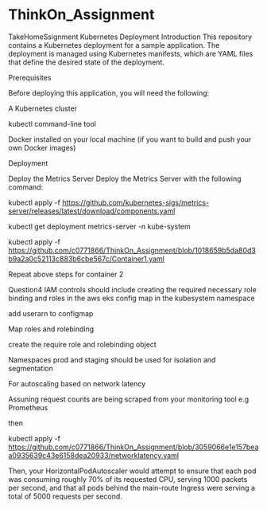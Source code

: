 # ThinkOn_Assignment
TakeHomeSsignment
Kubernetes Deployment
Introduction
This repository contains a Kubernetes deployment for a sample application. The deployment is managed using Kubernetes manifests, which are YAML files that define the desired state of the deployment.

Prerequisites

Before deploying this application, you will need the following:

A Kubernetes cluster

kubectl command-line tool

Docker installed on your local machine (if you want to build and push your own Docker images)


Deployment

Deploy the Metrics Server
Deploy the Metrics Server with the following command:

kubectl apply -f https://github.com/kubernetes-sigs/metrics-server/releases/latest/download/components.yaml

kubectl get deployment metrics-server -n kube-system

kubectl apply -f https://github.com/c0771866/ThinkOn_Assignment/blob/1018659b5da80d3b9a2a0c52113c883b6cbe567c/Container1.yaml


Repeat above steps for container 2

Question4
IAM controls should include creating the required necessary role binding and roles in the aws eks config map in the kubesystem namespace

add userarn to configmap

Map roles and rolebinding

create the require role and rolebinding object


Namespaces prod and staging should be used for isolation and segmentation


For autoscaling based on network latency

Assuning request counts are being scraped from your monitoring tool e.g Prometheus

then

kubectl apply -f https://github.com/c0771866/ThinkOn_Assignment/blob/3059066e1e157beaa0935639c43e6158dea20933/networklatency.yaml

Then, your HorizontalPodAutoscaler would attempt to ensure that each pod was consuming roughly 70% of its requested CPU, serving 1000 packets per second, and that all pods behind the main-route Ingress were serving a total of 5000 requests per second.
